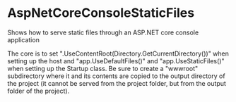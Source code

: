 # AspNetCoreConsoleStaticFiles
Shows how to serve static files through an ASP.NET core console application

The core is to set ".UseContentRoot(Directory.GetCurrentDirectory())" when setting up the host and "app.UseDefaultFiles()" and "app.UseStaticFiles()" when setting up the Startup class. Be sure to create a "wwwroot" subdirectory where it and its contents are copied to the output directory of the project (it cannot be served from the project folder, but from the output folder of the project). 
